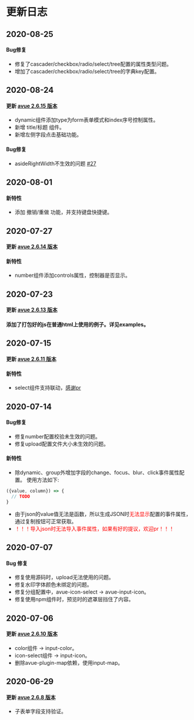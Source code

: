 # 更新日志

## 2020-08-25

#### Bug修复

- 修复了cascader/checkbox/radio/select/tree配置的属性类型问题。
- 增加了cascader/checkbox/radio/select/tree的字典key配置。

## 2020-08-24

#### 更新 [avue 2.6.15 版本](https://avuejs.com/doc/changelog)

- dynamic组件添加type为form表单模式和index序号控制属性。
- 新增 title/标题 组件。
- 新增左侧字段点击基础功能。

#### Bug修复

- asideRightWidth不生效的问题 [#27](https://github.com/sscfaith/avue-form-design/issues/27)

## 2020-08-01

#### 新特性

- 添加 撤销/重做 功能，并支持键盘快捷键。

## 2020-07-27

#### 更新 [avue 2.6.14 版本](https://avuejs.com/doc/changelog)

#### 新特性

- number组件添加controls属性，控制器是否显示。

## 2020-07-23

#### 更新 [avue 2.6.13 版本](https://avuejs.com/doc/changelog)

#### 添加了打包好的js在普通html上使用的例子。详见examples。

## 2020-07-15

#### 更新 [avue 2.6.11 版本](https://avuejs.com/doc/changelog)

#### 新特性

- select组件支持联动，[感谢pr](https://github.com/sscfaith/avue-form-design/pull/21)

## 2020-07-14

#### Bug修复

- 修复number配置校验未生效的问题。
- 修复upload配置文件大小未生效的问题。

#### 新特性

- 除dynamic、group外增加字段的change、focus、blur、click事件属性配置。
使用方法如下:
```js
({value, column}) => {
  // TODO
}
```
- 由于json的value值无法是函数，所以生成JSON时<font color=red>无法显示</font>配置的事件属性，通过复制按钮可正常获取。
- <font color=red>！！！导入json时无法导入事件属性，如果有好的提议，欢迎pr！！！</font>

## 2020-07-07

#### Bug 修复

- 修复使用源码时，upload无法使用的问题。
- 修复水印字体颜色未绑定的问题。
- 修复分组配置中，avue-icon-select -> avue-input-icon。
- 修复使用npm组件时，预览时的遮罩层挡住了内容。

## 2020-07-06

#### 更新 [avue 2.6.10 版本](https://avuejs.com/doc/changelog) 

- color组件 -> input-color。
- icon-select组件 -> input-icon。
- 删除avue-plugin-map依赖，使用input-map。

## 2020-06-29

#### 更新 [avue 2.6.8 版本](https://avuejs.com/doc/changelog) 

- 子表单字段支持验证。